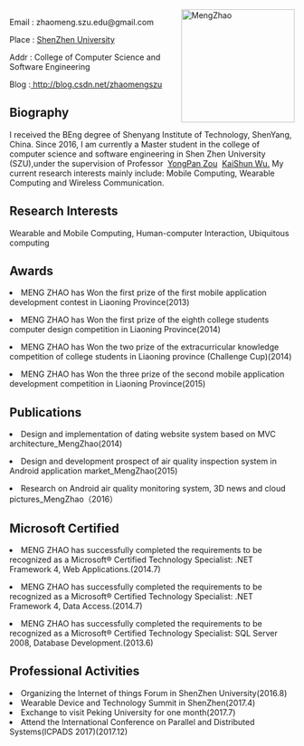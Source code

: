 
<img src="https://MengZhao2017.github.io/zm.jpg" width="200" height="200" align="right" alt="MengZhao"/>


<p align="left">Email : zhaomeng.szu.edu@gmail.com</p>
<p align="left">Place : <a href="http://www.szu.edu.cn ">ShenZhen University </a></p>
<p align="left">Addr : College of Computer Science and Software Engineering </p>
<p> Blog :<a href=" http://blog.csdn.net/zhaomengszu"> http://blog.csdn.net/zhaomengszu</a></p>



## Biography
I received the BEng degree of Shenyang Institute of Technology, ShenYang, China. Since 2016, I am currently a Master student in the college of computer science and software engineering in Shen Zhen University (SZU),under the supervision of Professor &nbsp;<a href=" https://yongpanzou.github.io/">YongPan Zou</a>  &nbsp;<a href="http://www.kaishunwu.com/index.html">KaiShun Wu.</a>  My current research interests mainly include: Mobile Computing, Wearable Computing and Wireless Communication. 


## Research Interests
Wearable and Mobile Computing, Human-computer Interaction, Ubiquitous computing

## Awards
<p><li>MENG ZHAO has Won the first prize of the first mobile application development contest in Liaoning Province(2013)</li></p>
<p><li>MENG ZHAO has Won the first prize of the eighth college students computer design competition in Liaoning Province(2014)</li></p>
<p><li>MENG ZHAO has Won the two prize of the extracurricular knowledge competition of college students in Liaoning province (Challenge Cup)(2014)</li></p>
<p><li>MENG ZHAO has Won the three prize of the second mobile application development competition in Liaoning Province(2015)</li></p>

## Publications
<p><li>Design and implementation of dating website system based on MVC architecture_MengZhao(2014)</li></p>
<p><li>Design and development prospect of air quality inspection system in Android application market_MengZhao(2015)</li></p>
<p><li>Research on Android air quality monitoring system, 3D news and cloud pictures_MengZhao（2016）</li></P>


## Microsoft Certified
<p><li> MENG ZHAO has successfully completed the requirements to be recognized as a Microsoft® Certified Technology
Specialist: .NET Framework 4, Web Applications.(2014.7)</li></p>
<p><li> MENG ZHAO has successfully completed the requirements to be recognized as a Microsoft® Certified Technology
Specialist: .NET Framework 4, Data Access.(2014.7)</li></p>
<p><li> MENG ZHAO has successfully completed the requirements to be recognized as a Microsoft® Certified Technology
Specialist: SQL Server 2008, Database Development.(2013.6)</li></p>

## Professional Activities
<li>Organizing the Internet of things Forum in ShenZhen University(2016.8)</li>
<li>Wearable Device and Technology Summit in ShenZhen(2017.4)</li>
<li>Exchange to visit Peking University for one month(2017.7)</li>
<li>Attend the International Conference on Parallel and Distributed Systems(ICPADS 2017)(2017.12)</li>

<script type="text/javascript" id="clustrmaps" src="//cdn.clustrmaps.com/map_v2.js?d=YKhH33m0t731eMKTCB9frgfq8Fke-c6oczwpN9o8F1A&cl=ffffff&w=a"></script>
